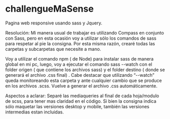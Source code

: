 # challengueMaSense
Pagina web responsive usando sass y Jquery.

Resolución:
Mi manera usual de trabajar es utilizando Compass en conjunto con Sass, pero en esta ocasión voy a utilizar sólo los comandos de sass para respetar al pie la consigna. Por esta misma razón, crearé todas las carpetas y subcarpetas que necesite a mano.

Voy a utilizar el comando npm ( de Node) para instalar sass de manera global en mi pc, luego, voy  a ejecutar el comando sass --watch con el folder origen ( que contiene los archivos sass)  y el folder destino ( donde se generará el archivo .css final) . Cabe destacar que utilizando “--watch” queda monitoreando esta carpeta y ante cualquier cambio que se produce en los archivos .scss. Vuelve a generar el archivo .css automáticamente.

Aspectos a aclarar:
Separé las mediaqueries al final de cada hoja/modulo de scss, para tener mas claridad en el código.
Si bien la consigna indica sólo maquetar las versiones desktop y mobile, también las versiones intermedias estan incluidas.



